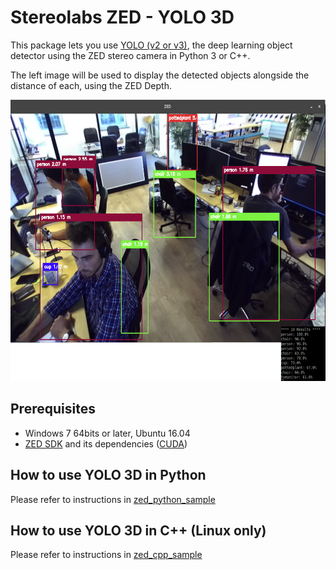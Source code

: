# Stereolabs ZED - YOLO 3D

This package lets you use [YOLO (v2 or v3)](http://pjreddie.com/darknet/yolo/), the deep learning object detector using the ZED stereo camera in Python 3 or C++.

The left image will be used to display the detected objects alongside the distance of each, using the ZED Depth.

<p align="center">
  <img src="preview.png" width=676 height=450>
</p>

## Prerequisites

- Windows 7 64bits or later, Ubuntu 16.04
- [ZED SDK](https://www.stereolabs.com/developers/) and its dependencies ([CUDA](https://developer.nvidia.com/cuda-downloads))

## How to use YOLO 3D in Python

Please refer to instructions in [zed_python_sample](./zed_python_sample)

## How to use YOLO 3D in C++ (Linux only)

Please refer to instructions in [zed_cpp_sample](./zed_cpp_sample)
